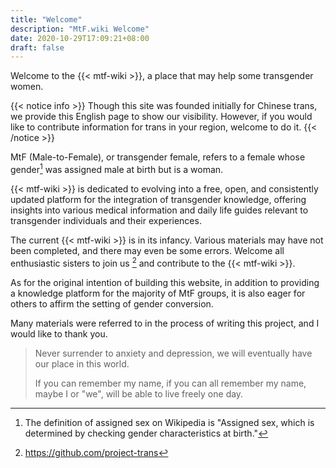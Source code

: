 ```yaml
---
title: "Welcome"
description: "MtF.wiki Welcome"
date: 2020-10-29T17:09:21+08:00
draft: false
---
```


Welcome to the {{< mtf-wiki >}}, a place that may help some transgender women.

{{< notice info >}}
Though this site was founded initially for Chinese trans, we provide this English page to show our visibility. However, if you would like to contribute information for trans in your region, welcome to do it.
{{< /notice >}}

MtF (Male-to-Female), or transgender female, refers to a female whose gender[^1] was assigned male at birth but is a woman.

{{< mtf-wiki >}} is dedicated to evolving into a free, open, and consistently updated platform for the integration of transgender knowledge, offering insights into various medical information and daily life guides relevant to transgender individuals and their experiences.

The current {{< mtf-wiki >}} is in its infancy. Various materials may have not been completed, and there may even be some errors. Welcome all enthusiastic sisters to join us [^2] and contribute to the {{< mtf-wiki >}}.

As for the original intention of building this website, in addition to providing a knowledge platform for the majority of MtF groups, it is also eager for others to affirm the setting of gender conversion.

Many materials were referred to in the process of writing this project, and I would like to thank you.

> Never surrender to anxiety and depression, we will eventually have our place in this world.
>
> If you can remember my name, if you can all remember my name, maybe I or "we", will be able to live freely one day.

[^1]: The definition of assigned sex on Wikipedia is "Assigned sex, which is determined by checking gender characteristics at birth."

[^2]: https://github.com/project-trans

